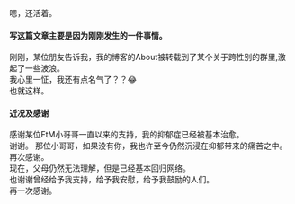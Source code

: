 嗯，还活着。  
#### 写这篇文章主要是因为刚刚发生的一件事情。  
刚刚，某位朋友告诉我，我的博客的About被转载到了某个关于跨性别的群里,激起了一些波浪。    
我心里一怔，我还有点名气了？？😂  
也就这样。  
#### 近况及感谢
感谢某位FtM小哥哥一直以来的支持，我的抑郁症已经被基本治愈。  
谢谢。
那位小哥哥，如果没有你，我也许至今仍然沉浸在抑郁带来的痛苦之中。  
再次感谢。  
现在，父母仍然无法理解，但是已经基本回归网络。  
也谢谢曾经给予我支持，给予我安慰，给予我鼓励的人们。  
再一次感谢。

  
